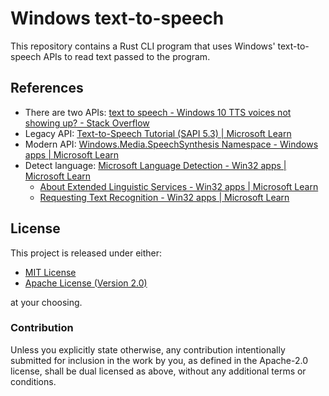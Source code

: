 # Windows text-to-speech

This repository contains a Rust CLI program that uses Windows' text-to-speech APIs to read text passed to the program.

## References

- There are two APIs: [text to speech - Windows 10 TTS voices not showing up? - Stack
  Overflow](https://stackoverflow.com/questions/40406719/windows-10-tts-voices-not-showing-up/40427509#40427509)
- Legacy API: [Text-to-Speech Tutorial (SAPI 5.3) | Microsoft
  Learn](https://learn.microsoft.com/en-us/previous-versions/windows/desktop/ms720163(v=vs.85))
- Modern API: [Windows.Media.SpeechSynthesis Namespace - Windows apps | Microsoft
  Learn](https://learn.microsoft.com/en-us/uwp/api/windows.media.speechsynthesis?view=winrt-26100&redirectedfrom=MSDN)
- Detect language: [Microsoft Language Detection - Win32 apps | Microsoft Learn](https://learn.microsoft.com/en-us/windows/win32/intl/microsoft-language-detection)
  - [About Extended Linguistic Services - Win32 apps | Microsoft Learn](https://learn.microsoft.com/pl-pl/windows/win32/intl/about-extended-linguistic-services)
  - [Requesting Text Recognition - Win32 apps | Microsoft Learn](https://learn.microsoft.com/pl-pl/windows/win32/intl/requesting-text-recognition)

## License

This project is released under either:

- [MIT License](https://github.com/Lej77/cast_trait_object/blob/master/LICENSE-MIT)
- [Apache License (Version 2.0)](https://github.com/Lej77/cast_trait_object/blob/master/LICENSE-APACHE)

at your choosing.

### Contribution

Unless you explicitly state otherwise, any contribution intentionally
submitted for inclusion in the work by you, as defined in the Apache-2.0
license, shall be dual licensed as above, without any additional terms or
conditions.

